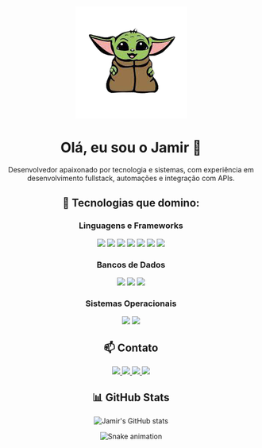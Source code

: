 <div align="center">
    <img src="Imagens/yoda.png" alt="yoda" />

  <h1>Olá, eu sou o Jamir 🖖</h1>
  <p>Desenvolvedor apaixonado por tecnologia e sistemas, com experiência em desenvolvimento fullstack, automações e integração com APIs.</p>

  <h2>🔧 Tecnologias que domino:</h2>

  <h3>Linguagens e Frameworks</h3>
  <p>
    <img src="https://img.shields.io/badge/Python-3776AB?style=for-the-badge&logo=python&logoColor=white"/>
    <img src="https://img.shields.io/badge/Java-ED8B00?style=for-the-badge&logo=java&logoColor=white"/>
    <img src="https://img.shields.io/badge/HTML-239120?style=for-the-badge&logo=html5&logoColor=white"/>
    <img src="https://img.shields.io/badge/CSS-239120?style=for-the-badge&logo=css3&logoColor=white"/>
    <img src="https://img.shields.io/badge/JavaScript-F7DF1E?style=for-the-badge&logo=javascript&logoColor=black"/>
    <img src="https://img.shields.io/badge/Node.js-43853D?style=for-the-badge&logo=node.js&logoColor=white"/>
    <img src="https://img.shields.io/badge/React-20232A?style=for-the-badge&logo=react&logoColor=61DAFB"/>
  </p>

  <h3>Bancos de Dados</h3>
  <p>
    <img src="https://img.shields.io/badge/MariaDB-01529E?style=for-the-badge&logo=mariadb&logoColor=white"/>
    <img src="https://img.shields.io/badge/MySQL-00000F?style=for-the-badge&logo=mysql&logoColor=white"/>
    <img src="https://img.shields.io/badge/Microsoft_SQL_Server-CC2927?style=for-the-badge&logo=microsoft-sql-server&logoColor=white"/>
  </p>

  <h3>Sistemas Operacionais</h3>
  <p>
    <img src="https://img.shields.io/badge/Windows-017AD7?style=for-the-badge&logo=windows&logoColor=white"/>
    <img src="https://img.shields.io/badge/Linux-E34F26?style=for-the-badge&logo=linux&logoColor=black"/>
  </p>

  <h2>📫 Contato</h2>
  <p>
    <a href="https://api.whatsapp.com/send?phone=5531983433249" target="_blank">
      <img src="https://img.shields.io/badge/WhatsApp-25D366?style=for-the-badge&logo=whatsapp&logoColor=white"/>
    </a>
    <a href="mailto:jamir.rodrigues@outlook.com" target="_blank">
      <img src="https://img.shields.io/badge/Gmail-D14836?style=for-the-badge&logo=gmail&logoColor=white"/>
    </a>
    <a href="https://www.linkedin.com/in/jamir-rodrigues/" target="_blank">
      <img src="https://img.shields.io/badge/LinkedIn-0077B5?style=for-the-badge&logo=linkedin&logoColor=white"/>
    </a>
    <a href="https://github.com/JamirSoares" target="_blank">
      <img src="https://img.shields.io/badge/GitHub-100000?style=for-the-badge&logo=github&logoColor=white"/>
    </a>
  </p>

  <h2>📊 GitHub Stats</h2>
  <p>
    <img src="https://github-readme-stats.vercel.app/api?username=JamirSoares&show_icons=true&theme=radical" alt="Jamir's GitHub stats"/>
  </p>
  <p>
    <img src="https://github.com/JamirSoares/JamirSoares/blob/output/github-contribution-grid-snake.svg" alt="Snake animation"/>
  </p>
</div>
